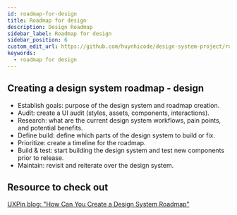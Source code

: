 ```yaml
---
id: roadmap-for-design
title: Roadmap for design
description: Design Roadmap
sidebar_label: Roadmap for design
sidebar_position: 6
custom_edit_url: https://github.com/huynhicode/design-system-project/roadmap-for-design.md
keywords:
  - roadmap for design
---
```


## Creating a design system roadmap - design

- Establish goals: purpose of the design system and roadmap creation.
- Audit: create a UI audit (styles, assets, components, interactions).
- Research: what are the current design system workflows, pain points, and potential benefits.
- Define build: define which parts of the design system to build or fix.
- Prioritize: create a timeline for the roadmap.
- Build & test: start building the design system and test new components prior to release.
- Maintain: revisit and reiterate over the design system.

## Resource to check out

[UXPin blog: "How Can You Create a Design System Roadmap"](https://www.uxpin.com/studio/blog/design-system-rodmap/)

